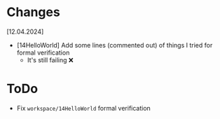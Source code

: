 # Changes
[12.04.2024]
- [14HelloWorld] Add some lines (commented out) of things I tried for formal verification
    - It's still failing ❌

# ToDo
- Fix `workspace/14HelloWorld` formal verification
